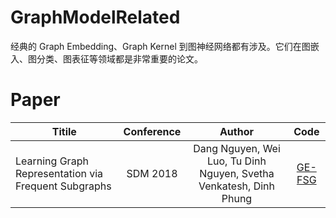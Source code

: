 
# GraphModelRelated

经典的 Graph Embedding、Graph Kernel 到图神经网络都有涉及。它们在图嵌入、图分类、图表征等领域都是非常重要的论文。

# Paper


| Titile      | Conference     | Author     | Code     |
| ---------- | :-----------:  | :-----------: |:-----------: |
| Learning Graph Representation via Frequent Subgraphs     | SDM 2018    |   Dang Nguyen, Wei Luo, Tu Dinh Nguyen, Svetha Venkatesh, Dinh Phung   | [GE-FSG](https://github.com/nphdang/GE-FSG)  |
